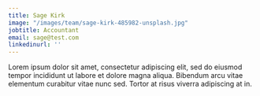 ```yaml
---
title: Sage Kirk
image: "/images/team/sage-kirk-485982-unsplash.jpg"
jobtitle: Accountant
email: sage@test.com
linkedinurl: ''
---
```


Lorem ipsum dolor sit amet, consectetur adipiscing elit, sed do eiusmod tempor incididunt ut labore et dolore magna aliqua. Bibendum arcu vitae elementum curabitur vitae nunc sed. Tortor at risus viverra adipiscing at in.
